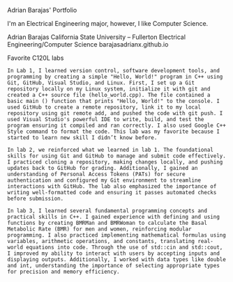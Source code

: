 Adrian Barajas' Portfolio

I'm an Electrical Engineering major, however, I like Computer Science. 

Adrian Barajas
California State University – Fullerton
Electrical Engineering/Computer Science
barajasadrianx.github.io

Favorite C120L labs

    In Lab 1, I learned version control, software development tools, and programming by creating a simple "Hello, World!" program in C++ using Git, GitHub, Visual Studio, and Linux. First, I set up a Git repository locally on my Linux system, initialize it with git and created a C++ source file (hello_world.cpp). The file contained a basic main () function that prints "Hello, World!" to the console. I used GitHub to create a remote repository, link it to my local repository using git remote add, and pushed the code with git push. I used Visual Studio's powerful IDE to write, build, and test the program ensuring it compiled and ran correctly. I also used Google C++ Style command to format the code. This lab was my favorite because I started to learn new skill I didn’t know before.

    In lab 2, we reinforced what we learned in lab 1. The foundational skills for using Git and GitHub to manage and submit code effectively. I practiced cloning a repository, making changes locally, and pushing updates back to GitHub for grading. Additionally, I gained an understanding of Personal Access Tokens (PATs) for secure authentication and configured my Git environment to streamline interactions with GitHub. The lab also emphasized the importance of writing well-formatted code and ensuring it passes automated checks before submission. 

    In lab 3, I learned several fundamental programming concepts and practical skills in C++. I gained experience with defining and using functions by creating BMRMan and BMRWoman to calculate the Basal Metabolic Rate (BMR) for men and women, reinforcing modular programming. I also practiced implementing mathematical formulas using variables, arithmetic operations, and constants, translating real-world equations into code. Through the use of std::cin and std::cout, I improved my ability to interact with users by accepting inputs and displaying outputs. Additionally, I worked with data types like double and int, understanding the importance of selecting appropriate types for precision and memory efficiency. 
